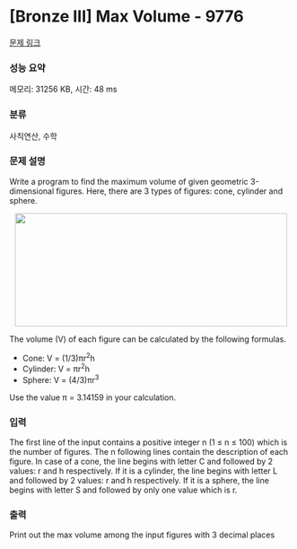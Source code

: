 # [Bronze III] Max Volume - 9776 

[문제 링크](https://www.acmicpc.net/problem/9776) 

### 성능 요약

메모리: 31256 KB, 시간: 48 ms

### 분류

사칙연산, 수학

### 문제 설명

<p>Write a program to find the maximum volume of given geometric 3-dimensional figures. Here, there are 3 types of figures: cone, cylinder and sphere.</p>

<p style="text-align: center;"><img alt="" src="" style="width: 485px; height: 202px;"></p>

<p>The volume (V) of each figure can be calculated by the following formulas.</p>

<ul>
	<li>Cone: V = (1/3)πr<sup>2</sup>h</li>
	<li>Cylinder: V = πr<sup>2</sup>h</li>
	<li>Sphere: V = (4/3)πr<sup>3</sup></li>
</ul>

<p>Use the value π = 3.14159 in your calculation.</p>

### 입력 

 <p>The first line of the input contains a positive integer n (1 ≤ n ≤ 100) which is the number of figures. The n following lines contain the description of each figure. In case of a cone, the line begins with letter C and followed by 2 values: r and h respectively. If it is a cylinder, the line begins with letter L and followed by 2 values: r and h respectively. If it is a sphere, the line begins with letter S and followed by only one value which is r.</p>

### 출력 

 <p>Print out the max volume among the input figures with 3 decimal places</p>

